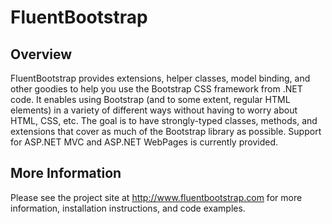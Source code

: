 # FluentBootstrap
## Overview
FluentBootstrap provides extensions, helper classes, model binding, and other goodies to help you use the Bootstrap CSS framework from .NET code. It enables using Bootstrap (and to some extent, regular HTML elements) in a variety of different ways without having to worry about HTML, CSS, etc. The goal is to have strongly-typed classes, methods, and extensions that cover as much of the Bootstrap library as possible. Support for ASP.NET MVC and ASP.NET WebPages is currently provided.
## More Information
Please see the project site at http://www.fluentbootstrap.com for more information, installation instructions, and code examples.